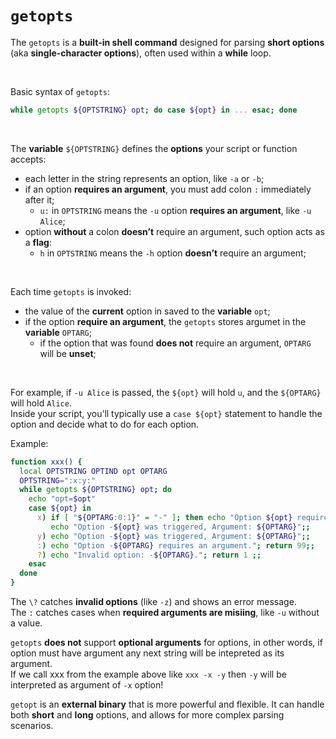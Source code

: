 # `getopts`
The `getopts` is a **built-in shell command** designed for parsing **short options** (aka **single-character options**), often used within a **while** loop.<br>

<br>

Basic syntax of `getopts`:
```bash
while getopts ${OPTSTRING} opt; do case ${opt} in ... esac; done
```

<br>

The **variable** `${OPTSTRING}` defines the **options** your script or function accepts:
- each letter in the string represents an option, like `-a` or `-b`;
- if an option **requires an argument**, you must add colon `:` immediately after it;
    - `u:` in `OPTSTRING` means the `-u` option **requires an argument**, like `-u Alice`;
- option **without** a colon **doesn’t** require an argument, such option acts as a **flag**:
    - `h` in `OPTSTRING` means the `-h` option **doesn’t** require an argument;

<br>

Each time `getopts` is invoked:
- the value of the **current** option in saved to the **variable** `opt`;
- if the option **require an argument**, the `getopts` stores argumet in the **variable** `OPTARG`;
    - if the option that was found **does not** require an argument, `OPTARG` will be **unset**;

<br>

For example, if `-u Alice` is passed, the `${opt}` will hold `u`, and the `${OPTARG}` will hold `Alice`.<br>
Inside your script, you’ll typically use a `case ${opt}` statement to handle the option and decide what to do for each option.<br>

Example:
```bash
function xxx() {
  local OPTSTRING OPTIND opt OPTARG
  OPTSTRING=":x:y:"
  while getopts ${OPTSTRING} opt; do
    echo "opt=$opt"
    case ${opt} in
      x) if [ "${OPTARG:0:1}" = "-" ]; then echo "Option ${opt} requires an argument."; return 99; fi
         echo "Option -${opt} was triggered, Argument: ${OPTARG}";;
      y) echo "Option -${opt} was triggered, Argument: ${OPTARG}";;
      :) echo "Option -${OPTARG} requires an argument."; return 99;;
      ?) echo "Invalid option: -${OPTARG}."; return 1 ;;
    esac
  done
}
```

The `\?` catches **invalid options** (like `-z`) and shows an error message.<br>
The `:` catches cases when **required arguments are misiing**, like `-u` without a value.<br>

`getopts` **does not** support **optional arguments** for options, in other words, if option must have argument any next string will be intepreted as its argument.<br>
If we call xxx from the example above like `xxx -x -y` then `-y` will be interpreted as argument of `-x` option!<br>

`getopt` is an **external binary** that is more powerful and flexible. It can handle both **short** and **long** options, and allows for more complex parsing scenarios.<br>

<br>